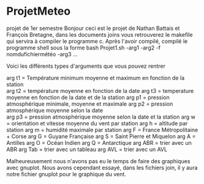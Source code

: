 # ProjetMeteo
projet de 1er semestre
Bonjour ceci est le projet de Nathan Battais et François Bretagne, dans les documents joins vous retrouverez le makefile qui servira à compiler le programme c. Après l'avoir compilé, compilé le programme shell sous la forme bash Projet1.sh -arg1 -arg2 -f nomdufichiermétéo -arg3 ...
 
Voici les différents types d'arguments que vous pouvez rentrer 
 
 
 arg t1 = Température minimum moyenne et maximum en fonction de la station			
 arg t2 = température moyenne en fonction de la date
 arg t3 = temperature moyenne en fonction de la date et de la station
 arg p1 = pression atmosphérique minimale, moyenne et maximale
 arg p2 = pression atmosphérique moyenne selon la date  
 arg p3 = pression atmosphérique moyenne selon la date et la station
 arg w =  orientation et vitesse moyenne du vent par station
 arg h = altitude par station
 arg m = humidité maximale par station
 arg F = France Métropolitaine + Corse
 arg G = Guyane Française
 arg S = Saint Pierre et Miquelon
 arg A = Antilles 
 arg O = Océan Indien 
 arg Q = Antarctique 
 arg ABR = trier avec un ABR 
 arg Tab = trier avec un tableau
 arg AVL = trier avec un AVL 
 
 
 
Malheureusement nous n'avons pas eu le temps de faire des graphiques avec gnuplot. Nous avons cependant essayé, dans les fichiers join, il y aura notre fichier gnuplot pour le graphique du vent.
